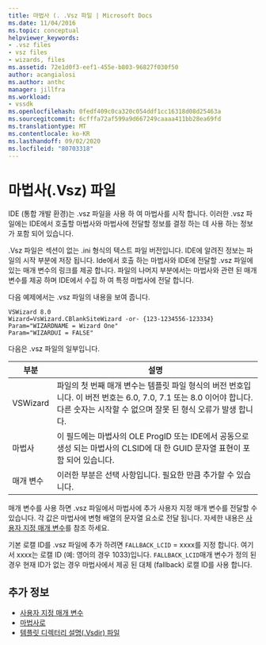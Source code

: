 ```yaml
---
title: 마법사 (. .Vsz 파일 | Microsoft Docs
ms.date: 11/04/2016
ms.topic: conceptual
helpviewer_keywords:
- .vsz files
- vsz files
- wizards, files
ms.assetid: 72e1d0f3-eef1-455e-b803-96827f030f50
author: acangialosi
ms.author: anthc
manager: jillfra
ms.workload:
- vssdk
ms.openlocfilehash: 0fedf409c0ca320c054ddf1cc16318d08d25463a
ms.sourcegitcommit: 6cfffa72af599a9d667249caaaa411bb28ea69fd
ms.translationtype: MT
ms.contentlocale: ko-KR
ms.lasthandoff: 09/02/2020
ms.locfileid: "80703318"
---
```

# <a name="wizard-vsz-file"></a>마법사(.Vsz) 파일

IDE (통합 개발 환경)는 .vsz 파일을 사용 하 여 마법사를 시작 합니다. 이러한 .vsz 파일에는 IDE에서 호출할 마법사와 마법사에 전달할 정보를 결정 하는 데 사용 하는 정보가 포함 되어 있습니다.

.Vsz 파일은 섹션이 없는 .ini 형식의 텍스트 파일 버전입니다. IDE에 알려진 정보는 파일의 시작 부분에 저장 됩니다. Ide에서 호출 하는 마법사와 IDE에 전달할 .vsz 파일에 있는 매개 변수의 링크를 제공 합니다. 파일의 나머지 부분에서는 마법사와 관련 된 매개 변수를 제공 하며 IDE에서 수집 하 여 특정 마법사에 전달 합니다.

다음 예제에서는 .vsz 파일의 내용을 보여 줍니다.

```
VSWizard 8.0
Wizard=VsWizard.CBlankSiteWizard -or- {123-1234556-123334}
Param="WIZARDNAME = Wizard One"
Param="WIZARDUI = FALSE"
```

다음은 .vsz 파일의 일부입니다.

|부분|설명|
|----------|-----------------|
|VSWizard|파일의 첫 번째 매개 변수는 템플릿 파일 형식의 버전 번호입니다. 이 버전 번호는 6.0, 7.0, 7.1 또는 8.0 이어야 합니다. 다른 숫자는 시작할 수 없으며 잘못 된 형식 오류가 발생 합니다.|
|마법사|이 필드에는 마법사의 OLE ProgID 또는 IDE에서 공동으로 생성 되는 마법사의 CLSID에 대 한 GUID 문자열 표현이 포함 되어 있습니다.|
|매개 변수|이러한 부분은 선택 사항입니다. 필요한 만큼 추가할 수 있습니다.|

매개 변수를 사용 하면 .vsz 파일에서 마법사에 추가 사용자 지정 매개 변수를 전달할 수 있습니다. 각 값은 마법사에 변형 배열의 문자열 요소로 전달 됩니다. 자세한 내용은 [사용자 지정 매개 변수](../../extensibility/internals/custom-parameters.md)를 참조 하세요.

기본 로캘 ID를 .vsz 파일에 추가 하려면 `FALLBACK_LCID` = xxxx를 지정 합니다. 여기서 xxxx는 로캘 ID (예: 영어의 경우 1033)입니다. `FALLBACK_LCID`매개 변수가 정의 된 경우 현재 ID가 없는 경우 마법사에서 제공 된 대체 (fallback) 로캘 ID를 사용 합니다.

## <a name="see-also"></a>추가 정보

- [사용자 지정 매개 변수](../../extensibility/internals/custom-parameters.md)
- [마법사로](../../extensibility/internals/wizards.md)
- [템플릿 디렉터리 설명(.Vsdir) 파일](../../extensibility/internals/template-directory-description-dot-vsdir-files.md)
